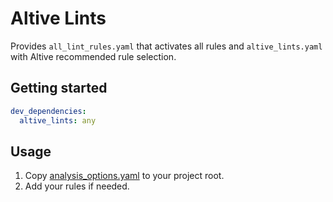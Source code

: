 # Altive Lints

Provides `all_lint_rules.yaml` that activates all rules and `altive_lints.yaml` with Altive recommended rule selection.

## Getting started

```yaml
dev_dependencies:
  altive_lints: any
```

## Usage

1. Copy [analysis_options.yaml](https://github.com/altive/altive_lints/blob/main/example/analysis_options.yaml) to your project root.
2. Add your rules if needed.

